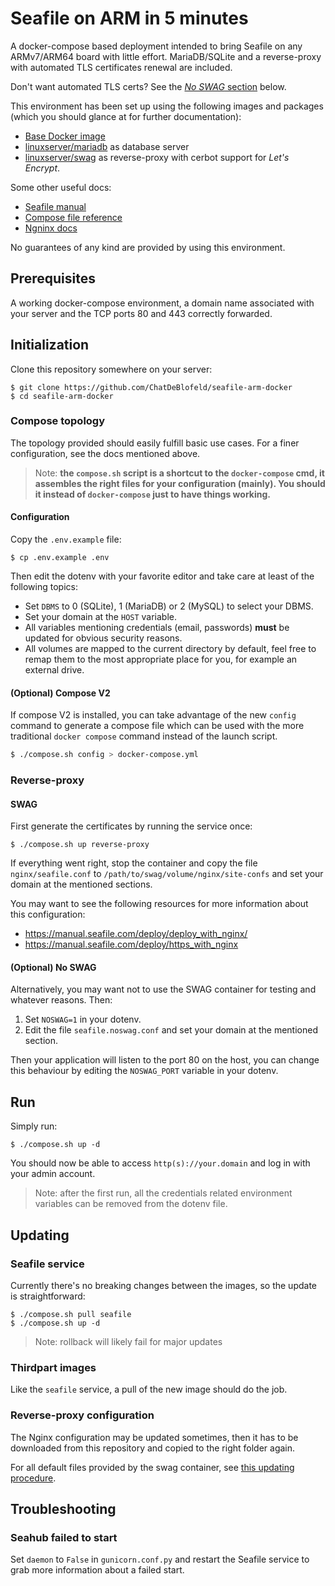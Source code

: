 # Seafile on ARM in 5 minutes

A docker-compose based deployment intended to bring Seafile on any ARMv7/ARM64 board with little effort. MariaDB/SQLite and a reverse-proxy with automated TLS certificates renewal are included.

Don't want automated TLS certs? See the [*No SWAG* section](#optional-no-swag) below.

This environment has been set up using the following images and packages (which you should glance at for further documentation):

- [Base Docker image](https://github.com/ChatDeBlofeld/seafile-arm-docker-base)
- [linuxserver/mariadb](https://github.com/linuxserver/docker-mariadb) as database server
- [linuxserver/swag](https://github.com/linuxserver/docker-swag) as reverse-proxy with cerbot support for _Let's Encrypt_.

Some other useful docs:

- [Seafile manual](https://manual.seafile.com/)
- [Compose file reference](https://docs.docker.com/compose/compose-file/compose-file-v3/)
- [Ngninx docs](https://nginx.org/en/docs/)

No guarantees of any kind are provided by using this environment.

## Prerequisites

A working docker-compose environment, a domain name associated with your server and the TCP ports 80 and 443 correctly forwarded. 

## Initialization

Clone this repository somewhere on your server:

```
$ git clone https://github.com/ChatDeBlofeld/seafile-arm-docker
$ cd seafile-arm-docker
```

### Compose topology

The topology provided should easily fulfill basic use cases. For a finer configuration, see the docs mentioned above.

>Note: **the `compose.sh` script is a shortcut to the `docker-compose` cmd, it assembles the right files for your configuration (mainly). You should it instead of `docker-compose` just to have things working.**

#### Configuration

Copy the `.env.example` file:

```
$ cp .env.example .env
```

Then edit the dotenv with your favorite editor and take care at least of the following topics:

- Set `DBMS` to 0 (SQLite), 1 (MariaDB) or 2 (MySQL) to select your DBMS.
- Set your domain at the `HOST` variable.
- All variables mentioning credentials (email, passwords) **must** be updated for obvious security reasons.
- All volumes are mapped to the current directory by default, feel free to remap them to the most appropriate place for you, for example an external drive.

#### (Optional) Compose V2

If compose V2 is installed, you can take advantage of the new `config` command to generate a compose file which can be used with the more traditional `docker compose` command instead of the launch script.

```bash
$ ./compose.sh config > docker-compose.yml
```

### Reverse-proxy

#### SWAG

First generate the certificates by running the service once:

```
$ ./compose.sh up reverse-proxy
```

If everything went right, stop the container and copy the file `nginx/seafile.conf` to `/path/to/swag/volume/nginx/site-confs` and set your domain at the mentioned sections.

You may want to see the following resources for more information about this configuration:

- https://manual.seafile.com/deploy/deploy_with_nginx/
- https://manual.seafile.com/deploy/https_with_nginx

#### (Optional) No SWAG

Alternatively, you may want not to use the SWAG container for testing and whatever reasons. Then:

1. Set `NOSWAG=1` in your dotenv.
2. Edit the file `seafile.noswag.conf` and set your domain at the mentioned section.

Then your application will listen to the port 80 on the host, you can change this behaviour by editing the `NOSWAG_PORT` variable in your dotenv. 

## Run

Simply run:

```
$ ./compose.sh up -d
```

You should now be able to access `http(s)://your.domain` and log in with your admin account.

>Note: after the first run, all the credentials related environment variables can be removed from the dotenv file.

## Updating

### Seafile service

Currently there's no breaking changes between the images, so the update is straightforward:

```
$ ./compose.sh pull seafile
$ ./compose.sh up -d
```

>Note: rollback will likely fail for major updates

### Thirdpart images

Like the `seafile` service, a pull of the new image should do the job.

### Reverse-proxy configuration

The Nginx configuration may be updated sometimes, then it has to be downloaded from this repository and copied to the right folder again.

For all default files provided by the swag container, see [this updating procedure](https://github.com/linuxserver/docker-swag#updating-configs).

## Troubleshooting

### Seahub failed to start

Set `daemon` to `False` in `gunicorn.conf.py` and restart the Seafile service to grab more information about a failed start.

